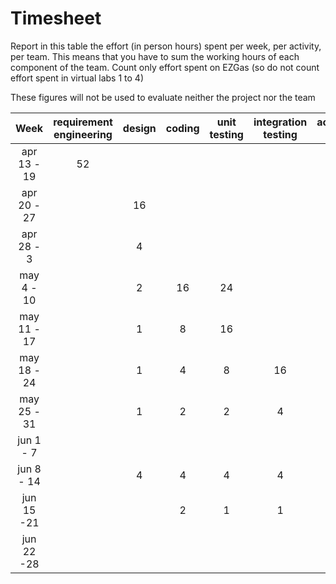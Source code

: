 # Timesheet

Report in this table the effort (in person hours) spent per week, per activity, per team.
This means that you have to sum the working hours of each component of the team.
Count only effort spent on EZGas (so do not count effort spent in virtual labs 1 to 4)

These figures will not be used to evaluate neither the project nor the team

| Week | requirement engineering | design | coding | unit testing | integration testing | acceptance testing | management | git maven |
|:-----------:|:--------:|:-----------:|:-----------:|:----------:|:------------:|:---------------:|:-------------:|:--------------:|
| apr 13 - 19  | 52 |      |      |      |      |      |    | 16 |
| apr 20 - 27  |      | 16 |      |      |      |      | 4 | 4 | 
| apr 28 - 3    |      | 4   |      |      |      |      |    | 4 |
| may 4 - 10  |      | 2   | 16 | 24 |      |      | 2 | 4 |
| may 11 - 17|      | 1   |  8  | 16 |      |      |    | 4 |
| may 18 - 24|      | 1   |  4  | 8   | 16 |      |    | 4 |
| may 25 - 31|      | 1   |  2  |  2  |  4  |      | 4 | 4 |
| jun 1 -  7     |      |      |      |      |      | 16 | 4 | 4 |
| jun 8 - 14    |      |  4  |  4  |  4  |  4  |  4  | 2 | 4 |
| jun 15 -21   |      |      |  2  |  1  |  1  |      | 4 | 4 |
| jun 22 -28   |      |      |      |      |      |      | 4 | 4 |
